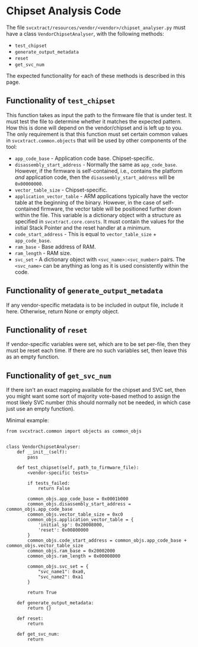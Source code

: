 # Chipset Analysis Code

The file `svcxtract/resources/vendor/<vendor>/chipset_analyser.py` must have a class `VendorChipsetAnalyser`, with the following methods:
* `test_chipset`
* `generate_output_metadata`
* `reset`
* `get_svc_num`

The expected functionality for each of these methods is described in this page.

## Functionality of `test_chipset`
This function takes as input the path to the firmware file that is under test. It must test the file to determine whether it matches the expected pattern. How this is done will depend on the vendor/chipset and is left up to you. The only requirement is that this function must set certain common values in `svcxtract.common.objects` that will be used by other components of the tool:
* `app_code_base` - Application code base. Chipset-specific.
* `disassembly_start_address` - Normally the same as `app_code_base`. However, if the firmware is self-contained, i.e., contains the platform _and_ application code, then the `disassembly_start_address` will be `0x00000000`.
* `vector_table_size` - Chipset-specific. 
* `application_vector_table` - ARM applications typically have the vector table at the beginning of the binary. However, in the case of self-contained firmware, the vector table will be positioned further down within the file. This variable is a dictionary object with a structure as specified in `svcxtract.core.consts`. It must contain the values for the initial Stack Pointer and the reset handler at a minimum.
* `code_start_address` - This is equal to `vector_table_size` + `app_code_base`.
* `ram_base` - Base address of RAM.
* `ram_length` - RAM size.
* `svc_set` - A dictionary object with `<svc_name>:<svc_number>` pairs. The `<svc_name>` can be anything as long as it is used consistently within the code.

## Functionality of `generate_output_metadata`
If any vendor-specific metadata is to be included in output file, include it here. Otherwise, return None or empty object.

## Functionality of `reset`
If vendor-specific variables were set, which are to be set per-file, then they must be reset each time. If there are no such variables set, then leave this as an empty function.

## Functionality of `get_svc_num`
If there isn't an exact mapping available for the chipset and SVC set, then you might want some sort of majority vote-based method to assign the most likely SVC number (this should normally not be needed, in which case just use an empty function).


Minimal example:
```
from svcxtract.common import objects as common_objs


class VendorChipsetAnalyser:
    def __init__(self):
        pass
        
    def test_chipset(self, path_to_firmware_file):
        <vendor-specific tests>
        
        if tests_failed:
            return False
        
        common_objs.app_code_base = 0x0001b000
        common_objs.disassembly_start_address = common_objs.app_code_base
        common_objs.vector_table_size = 0xc0
        common_objs.application_vector_table = {
            'initial_sp': 0x20008000,
            'reset': 0x00800000
        }
        common_objs.code_start_address = common_objs.app_code_base + common_objs.vector_table_size
        common_objs.ram_base = 0x20002000
        common_objs.ram_length = 0x00008000
        
        common_objs.svc_set = {
            "svc_name1": 0xa0,
            "svc_name2": 0xa1
        }
        
        return True
        
    def generate_output_metadata:
        return {}
        
    def reset:
        return
        
    def get_svc_num:
        return
```